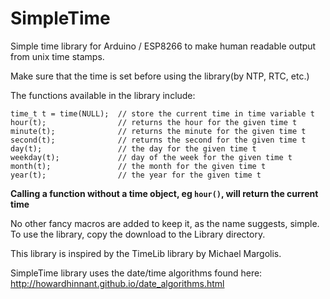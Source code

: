 # SimpleTime
Simple time library for Arduino / ESP8266 to make human readable output from unix time stamps.

Make sure that the time is set before using the library(by NTP, RTC, etc.)

The functions available in the library include:

    time_t t = time(NULL);  // store the current time in time variable t 
    hour(t);                // returns the hour for the given time t
    minute(t);              // returns the minute for the given time t
    second(t);              // returns the second for the given time t 
    day(t);                 // the day for the given time t 
    weekday(t);             // day of the week for the given time t  
    month(t);               // the month for the given time t 
    year(t);                // the year for the given time t  

**Calling a function without a time object, eg `hour()`, will return the current time** 

No other fancy macros are added to keep it, as the name suggests, simple.
To use the library, copy the download to the Library directory.

This library is inspired by the TimeLib library by Michael Margolis. 

SimpleTime library uses the date/time algorithms found here:
http://howardhinnant.github.io/date_algorithms.html
